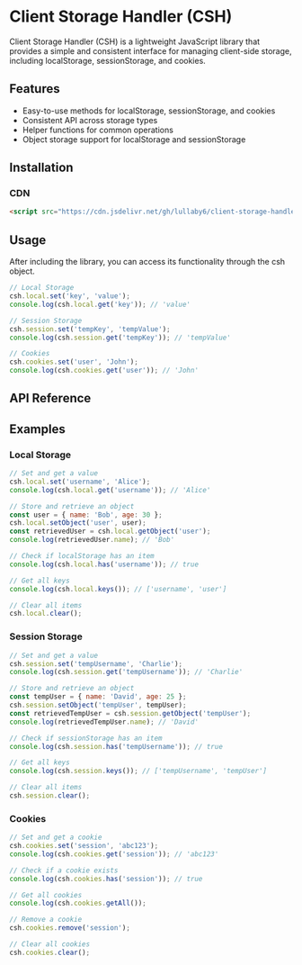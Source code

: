 # Client Storage Handler (CSH)

Client Storage Handler (CSH) is a lightweight JavaScript library that provides a simple and consistent interface for managing client-side storage, including localStorage, sessionStorage, and cookies.

## Features

- Easy-to-use methods for localStorage, sessionStorage, and cookies
- Consistent API across storage types
- Helper functions for common operations
- Object storage support for localStorage and sessionStorage

## Installation

### CDN

```html
<script src="https://cdn.jsdelivr.net/gh/lullaby6/client-storage-handler/cdn.js"></script>
```

## Usage

After including the library, you can access its functionality through the csh object.

```js
// Local Storage
csh.local.set('key', 'value');
console.log(csh.local.get('key')); // 'value'

// Session Storage
csh.session.set('tempKey', 'tempValue');
console.log(csh.session.get('tempKey')); // 'tempValue'

// Cookies
csh.cookies.set('user', 'John');
console.log(csh.cookies.get('user')); // 'John'
```

## API Reference


## Examples

### Local Storage

```js
// Set and get a value
csh.local.set('username', 'Alice');
console.log(csh.local.get('username')); // 'Alice'

// Store and retrieve an object
const user = { name: 'Bob', age: 30 };
csh.local.setObject('user', user);
const retrievedUser = csh.local.getObject('user');
console.log(retrievedUser.name); // 'Bob'

// Check if localStorage has an item
console.log(csh.local.has('username')); // true

// Get all keys
console.log(csh.local.keys()); // ['username', 'user']

// Clear all items
csh.local.clear();
```

### Session Storage

```js
// Set and get a value
csh.session.set('tempUsername', 'Charlie');
console.log(csh.session.get('tempUsername')); // 'Charlie'

// Store and retrieve an object
const tempUser = { name: 'David', age: 25 };
csh.session.setObject('tempUser', tempUser);
const retrievedTempUser = csh.session.getObject('tempUser');
console.log(retrievedTempUser.name); // 'David'

// Check if sessionStorage has an item
console.log(csh.session.has('tempUsername')); // true

// Get all keys
console.log(csh.session.keys()); // ['tempUsername', 'tempUser']

// Clear all items
csh.session.clear();
```

### Cookies

```js
// Set and get a cookie
csh.cookies.set('session', 'abc123');
console.log(csh.cookies.get('session')); // 'abc123'

// Check if a cookie exists
console.log(csh.cookies.has('session')); // true

// Get all cookies
console.log(csh.cookies.getAll());

// Remove a cookie
csh.cookies.remove('session');

// Clear all cookies
csh.cookies.clear();
```
